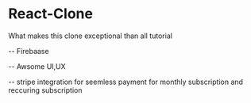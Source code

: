 # React-Clone
What makes this clone exceptional than all tutorial
<p>-- Firebaase </p>
<p>-- Awsome UI,UX</p>
<p>-- stripe integration for seemless payment for monthly subscription and reccuring subscription</p>

